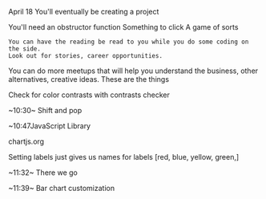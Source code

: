 April 18
You'll eventually be creating a project

You'll need an obstructor function
Something to click
A game of sorts

    You can have the reading be read to you while you do some coding on the side.
    Look out for stories, career opportunities. 

You can do more meetups that will help you understand the business, other alternatives, creative ideas. These are the things 

Check for color contrasts with contrasts checker

~10:30~ Shift and pop

~10:47JavaScript Library

chartjs.org

Setting labels just gives us names for labels [red, blue, yellow, green,]

~11:32~ There we go

~11:39~ Bar chart customization

